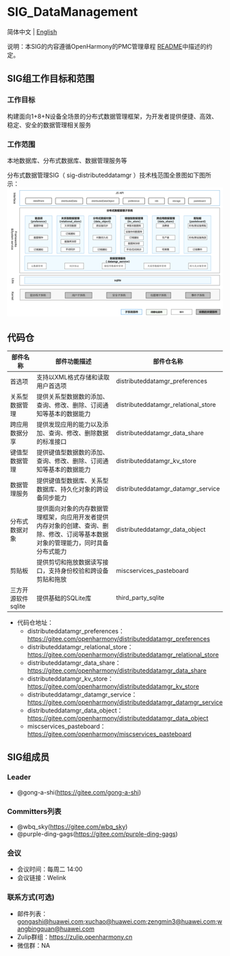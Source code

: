 # SIG_DataManagement
简体中文 | [English](./sig-distributeddatamgr.md)

说明：本SIG的内容遵循OpenHarmony的PMC管理章程 [README](/zh/pmc.md)中描述的约定。

## SIG组工作目标和范围

### 工作目标
构建面向1+8+N设备全场景的分布式数据管理框架，为开发者提供便捷、高效、稳定、安全的数据管理相关服务

### 工作范围
本地数据库、分布式数据库、数据管理服务等

分布式数据管理SIG（ sig-distributeddatamgr ）技术栈范围全景图如下图所示：
![OpenHarmony文档概览](figures/distributeddatamgr-overview.png)
## 代码仓
|部件名称|部件功能描述|部件仓名称|
| ------------ | ------------ |------------ |
|首选项|支持以XML格式存储和读取用户首选项|distributeddatamgr_preferences|
|关系型数据管理|提供关系型数据数的添加、查询、修改、删除、订阅通知等基本的数据能力|distributeddatamgr_relational_store|
|跨应用数据分享|提供发现应用的能力以及添加、查询、修改、删除数据的标准接口|distributeddatamgr_data_share|
|键值型数据管理|提供键值型数据数的添加、查询、修改、删除、订阅通知等基本的数据能力|distributeddatamgr_kv_store|
|数据管理服务|提供键值型数据库、关系型数据库、持久化对象的跨设备同步能力|distributeddatamgr_datamgr_service|
|分布式数据对象|提供面向对象的内存数据管理框架，向应用开发者提供内存对象的创建、查询、删除、修改、订阅等基本数据对象的管理能力，同时具备分布式能力|distributeddatamgr_data_object|
|剪贴板|提供剪切和拖放数据读写接口，支持身份校验和跨设备剪贴和拖放|miscservices_pasteboard|
|三方开源软件sqlite|提供基础的SQLite库|third_party_sqlite|
- 代码仓地址：
  - distributeddatamgr_preferences：https://gitee.com/openharmony/distributeddatamgr_preferences
  - distributeddatamgr_relational_store：https://gitee.com/openharmony/distributeddatamgr_relational_store
  - distributeddatamgr_data_share：https://gitee.com/openharmony/distributeddatamgr_data_share
  - distributeddatamgr_kv_store：https://gitee.com/openharmony/distributeddatamgr_kv_store
  - distributeddatamgr_datamgr_service：https://gitee.com/openharmony/distributeddatamgr_datamgr_service
  - distributeddatamgr_data_object：https://gitee.com/openharmony/distributeddatamgr_data_object
  - miscservices_pasteboard：https://gitee.com/openharmony/miscservices_pasteboard

## SIG组成员

### Leader
- @gong-a-shi(https://gitee.com/gong-a-shi)

### Committers列表
- @wbq_sky(https://gitee.com/wbq_sky)
- @purple-ding-gags(https://gitee.com/purple-ding-gags)

### 会议
 - 会议时间：每周二 14:00
 - 会议链接：Welink

### 联系方式(可选)

- 邮件列表：gongashi@huawei.com;xuchao@huawei.com;zengmin3@huawei.com;wangbingquan@huawei.com
- Zulip群组：https://zulip.openharmony.cn
- 微信群：NA
